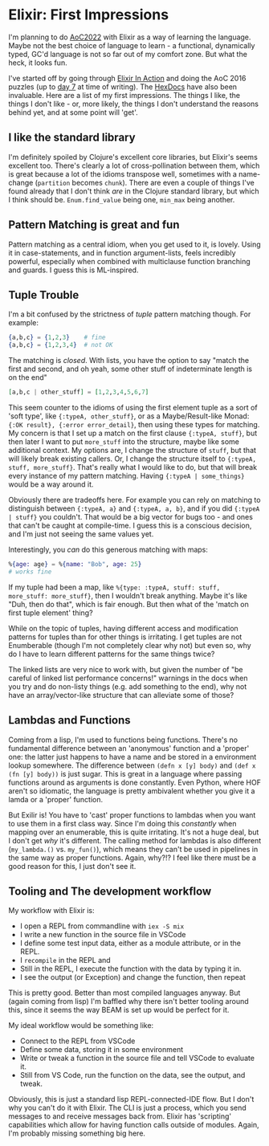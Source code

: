 # Elixir: First Impressions

I'm planning to do [AoC2022](https://adventofcode.com/2022) with Elixir as a way of learning the language.
Maybe not the best choice of language to learn - a functional, dynamically typed, GC'd language is not so far out of my comfort zone.
But what the heck, it looks fun.

I've started off by going through [Elixir In Action](https://www.manning.com/books/elixir-in-action-second-edition) and doing the AoC 2016 puzzles (up to [day 7](https://github.com/RedPenguin101/aoc2016_elixir) at time of writing).
The [HexDocs](https://hexdocs.pm/elixir) have also been invaluable.
Here are a list of my first impressions.
The things I like, the things I don't like - or, more likely, the things I don't understand the reasons behind yet, and at some point will 'get'.

## I like the standard library

I'm definitely spoiled by Clojure's excellent core libraries, but Elixir's seems excellent too.
There's clearly a lot of cross-pollination between them, which is great because a lot of the idioms transpose well, sometimes with a name-change (`partition` becomes `chunk`).
There are even a couple of things I've found already that I don't think _are_ in the Clojure standard library, but which I think should be. `Enum.find_value` being one, `min_max` being another.

## Pattern Matching is great and fun

Pattern matching as a central idiom, when you get used to it, is lovely.
Using it in case-statements, and in function argument-lists, feels incredibly powerful, especially when combined with multiclause function branching and guards.
I guess this is ML-inspired.

## Tuple Trouble

I'm a bit confused by the strictness of _tuple_ pattern matching though.
For example:

```elixir
{a,b,c} = {1,2,3}    # fine
{a,b,c} = {1,2,3,4}  # not OK
```

The matching is _closed_.
With lists, you have the option to say "match the first and second, and oh yeah, some other stuff of indeterminate length is on the end"

```elixir
[a,b,c | other_stuff] = [1,2,3,4,5,6,7]
```

This seem counter to the idioms of using the first element tuple as a sort of 'soft type', like `{:typeA, other_stuff}`, or as a Maybe/Result-like Monad: `{:OK result}, {:error error_detail}`, then using these types for matching.
My concern is that I set up a match on the first clause `{:typeA, stuff}`, but then later I want to put `more_stuff` into the structure, maybe like some additional context.
My options are, I change the structure of `stuff`, but that will likely break existing callers.
Or, I change the structure itself to `{:typeA, stuff, more_stuff}`.
That's really what I would like to do, but that will break every instance of my pattern matching.
Having `{:typeA | some_things}` would be a way around it. 

Obviously there are tradeoffs here.
For example you can rely on matching to distinguish between `{:typeA, a}` and `{:typeA, a, b}`, and if you did `{:typeA | stuff}` you couldn't.
That would be a big vector for bugs too - and ones that can't be caught at compile-time.
I guess this is a conscious decision, and I'm just not seeing the same values yet.

Interestingly, you _can_ do this generous matching with maps:

```elixir
%{age: age} = %{name: "Bob", age: 25}
# works fine
```

If my tuple had been a map, like `%{type: :typeA, stuff: stuff, more_stuff: more_stuff}`, then I wouldn't break anything.
Maybe it's like "Duh, then do that", which is fair enough.
But then what of the 'match on first tuple element' thing?

While on the topic of tuples, having different access and modification patterns for tuples than for other things is irritating.
I get tuples are not Enumberable (though I'm not completely clear why not) but even so, why do I have to learn different patterns for the same things twice?

The linked lists are very nice to work with, but given the number of "be careful of linked list performance concerns!" warnings in the docs when you try and do non-listy things (e.g. add something to the end), why not have an array/vector-like structure that can alleviate some of those?

## Lambdas and Functions

Coming from a lisp, I'm used to functions being functions. 
There's no fundamental difference between an 'anonymous' function and a 'proper' one: the latter just happens to have a name and be stored in a environment lookup somewhere. The difference between `(defn x [y] body)` and `(def x (fn [y] body))` is just sugar.
This is great in a language where passing functions around as arguments is done constantly.
Even Python, where HOF aren't so idiomatic, the language is pretty ambivalent whether you give it a lamda or a 'proper' function.

But Exilir is!
You have to 'cast' proper functions to lambdas when you want to use them in a first class way.
Since I'm doing this _constantly_ when mapping over an enumerable, this is quite irritating.
It's not a huge deal, but I don't get _why_ it's different.
The calling method for lambdas is also different (`my_lambda.()` vs. `my_fun()`), which means they can't be used in pipelines in the same way as proper functions.
Again, why?!?
I feel like there must be a good reason for this, I just don't see it.

## Tooling and The development workflow

My workflow with Elixir is:

* I open a REPL from commandline with `iex -S mix`
* I write a new function in the source file in VSCode
* I define some test input data, either as a module attribute, or in the REPL.
* I `recompile` in the REPL and 
* Still in the REPL, I execute the function with the data by typing it in.
* I see the output (or Exception) and change the function, then repeat

This is pretty good.
Better than most compiled languages anyway.
But (again coming from lisp) I'm baffled why there isn't better tooling around this, since it seems the way BEAM is set up would be perfect for it.

My ideal workflow would be something like:

* Connect to the REPL from VSCode
* Define some data, storing it in some environment
* Write or tweak a function in the source file and tell VSCode to evaluate it.
* Still from VS Code, run the function on the data, see the output, and tweak.

Obviously, this is just a standard lisp REPL-connected-IDE flow.
But I don't why you can't do it with Elixir.
The CLI is just a process, which you send messages to and receive messages back from.
Elixir has 'scripting' capabilities which allow for having function calls outside of modules.
Again, I'm probably missing something big here.

